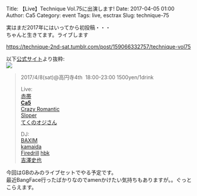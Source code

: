Title: 【Live】Technique Vol.75に出演します!
Date: 2017-04-05 01:00
Author: Ca5
Category: event
Tags: live, esctrax
Slug: technique-75

実はまだ2017年にはいってから初投稿・・・  
ちゃんと生きてます。ライブします  

https://technique-2nd-sat.tumblr.com/post/159066332757/technique-vol75  

以下[公式サイト](https://technique-2nd-sat.tumblr.com/post/159066332757/technique-vol75)より抜粋:  
![](https://68.media.tumblr.com/d0d7e9980fc1751f61e6d4e33875358a/tumblr_inline_onpz7yKqJ71r204jr_1280.jpg)

> 2017/4/8(sat)@高円寺4th &nbsp;18:00-23:00 1500yen/1drink  
>
> Live:  
> [赤帯](http://t.umblr.com/redirect?z=https%3A%2F%2Fwww.mixcloud.com%2Fakaobi%2F&amp;t=MGE1MjMwNTAyNTdlNDVhNWIxODhjNmM2NzA3ODRlNzZjNjNlMzM4MyxjV0Q0TmxPSw%3D%3D&amp;b=t%3AFjXvCi_c5zD1Y6Ku9eaHfA&amp;p=https%3A%2F%2Ftechnique-2nd-sat.tumblr.com%2Fpost%2F159066332757%2Ftechnique-vol75&amp;m=1)  
> **[Ca5](http://t.umblr.com/redirect?z=http%3A%2F%2Fca5.me&amp;t=MDc0MDI3YzVjODJmNDc5ZTZjMTVmYWZiYjdkNjM2ZTE3YTJmNTlhNixjV0Q0TmxPSw%3D%3D&amp;b=t%3AFjXvCi_c5zD1Y6Ku9eaHfA&amp;p=https%3A%2F%2Ftechnique-2nd-sat.tumblr.com%2Fpost%2F159066332757%2Ftechnique-vol75&amp;m=1)**  
> [Crazy Romantic](http://t.umblr.com/redirect?z=https%3A%2F%2Fsoundcloud.com%2Fcrazy-romantic&amp;t=NjM3ZTA0NzMwMjljYzY1ZTI1YzkwNmMwOGU3YzhkM2E0MGYwNzE0ZCxjV0Q0TmxPSw%3D%3D&amp;b=t%3AFjXvCi_c5zD1Y6Ku9eaHfA&amp;p=https%3A%2F%2Ftechnique-2nd-sat.tumblr.com%2Fpost%2F159066332757%2Ftechnique-vol75&amp;m=1)  
> [Sloper](http://t.umblr.com/redirect?z=https%3A%2F%2Fsoundcloud.com%2Fsloper-jpn&amp;t=MmM3ZDU4YTUzN2FiOTc2Mjk3NWJjNWJlNzU0NWFhYzk3MDJmOWY0NCxjV0Q0TmxPSw%3D%3D&amp;b=t%3AFjXvCi_c5zD1Y6Ku9eaHfA&amp;p=https%3A%2F%2Ftechnique-2nd-sat.tumblr.com%2Fpost%2F159066332757%2Ftechnique-vol75&amp;m=1)   
> [てくのオジさん](https://twitter.com/ku_ki)  
>
> DJ:  
> [BAXIM](http://t.umblr.com/redirect?z=https%3A%2F%2Fsoundcloud.com%2Fbaxim&amp;t=Yjc4NDlmOTc1N2NhMzhkNTlkOTI5NzdiMjk4ZTkyMDZkNDNlNjdiNCxjV0Q0TmxPSw%3D%3D&amp;b=t%3AFjXvCi_c5zD1Y6Ku9eaHfA&amp;p=https%3A%2F%2Ftechnique-2nd-sat.tumblr.com%2Fpost%2F159066332757%2Ftechnique-vol75&amp;m=1)  
> [kamaida](http://t.umblr.com/redirect?z=https%3A%2F%2Fsoundcloud.com%2Fkamaida%2Ftracks&amp;t=ZmEwYTE5ZmY0Zjg3ZTAxYzIyYzJjYzllMTRiNjFmYmVkYzYyY2VkYSxjV0Q0TmxPSw%3D%3D&amp;b=t%3AFjXvCi_c5zD1Y6Ku9eaHfA&amp;p=https%3A%2F%2Ftechnique-2nd-sat.tumblr.com%2Fpost%2F159066332757%2Ftechnique-vol75&amp;m=1)  
> [Firedrill](http://t.umblr.com/redirect?z=https%3A%2F%2Fsoundcloud.com%2Ffiredrill&amp;t=ZTQ5OGQzMTM2ZjVmNjU2YTIwNjczZTM5ZGIwNDIwNWFjOTg4NzdmZCxjV0Q0TmxPSw%3D%3D&amp;b=t%3AFjXvCi_c5zD1Y6Ku9eaHfA&amp;p=https%3A%2F%2Ftechnique-2nd-sat.tumblr.com%2Fpost%2F159066332757%2Ftechnique-vol75&amp;m=1)
> [hbk](http://t.umblr.com/redirect?z=https%3A%2F%2Fsoundcloud.com%2Fn-hbk&amp;t=M2NkZWEwMDA4MzIxNGM2MjQwNzUyNmRjMmMwMmM1ZTVmMmYwY2NhOCxjV0Q0TmxPSw%3D%3D&amp;b=t%3AFjXvCi_c5zD1Y6Ku9eaHfA&amp;p=https%3A%2F%2Ftechnique-2nd-sat.tumblr.com%2Fpost%2F159066332757%2Ftechnique-vol75&amp;m=1)  
> [吉澤史也](https://twitter.com/XoicoX)

今回はGBのみのライブセットでやる予定です。  
最近BangFace行ったばかりなのでamenかけたい気持ちもありますが。。ぐっとこらえます。
